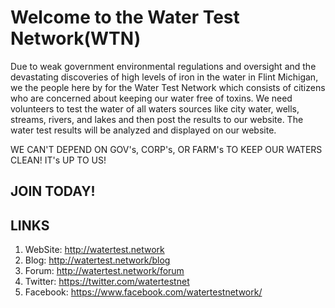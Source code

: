 # Welcome to the Water Test Network(WTN)
Due to weak government environmental regulations and oversight and the devastating discoveries of high levels of iron in the water in Flint Michigan, we the people here by for the Water Test Network which consists of citizens who are concerned about keeping our water free of toxins.  We need volunteers to test the water of all waters sources like city water, wells, streams, rivers, and lakes and then post the results to our website.  The water test results will be analyzed and displayed on our website.

WE CAN'T DEPEND ON GOV's, CORP's, OR FARM's TO KEEP OUR WATERS CLEAN!  IT's UP TO US! 

## JOIN TODAY!

## LINKS
1. WebSite: http://watertest.network
2. Blog: http://watertest.network/blog
3. Forum: http://watertest.network/forum
4. Twitter: https://twitter.com/watertestnet
5. Facebook: https://www.facebook.com/watertestnetwork/ 



